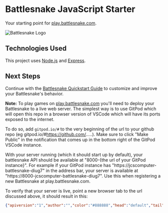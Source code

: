# Battlesnake JavaScript Starter

Your starting point for [play.battlesnake.com](https://play.battlesnake.com).

![Battlesnake Logo](https://media.battlesnake.com/social/StarterSnakeGitHubRepos_JavaScript.png)

## Technologies Used

This project uses [Node.js](https://nodejs.dev/) and [Express](https://expressjs.com/).

## Next Steps

Continue with the [Battlesnake Quickstart Guide](https://docs.battlesnake.com/quickstart) to customize and improve your Battlesnake's behavior.

**Note:** To play games on [play.battlesnake.com](https://play.battlesnake.com) you'll need to deploy your Battlesnake to a live web server. The simplest way is to use GitPod which will open this repo in a browser version of VSCode which will have its ports exposed to the internet. 

To do so, add ```gitpod.io/#``` to the very beginning of the url to your github repo (eg gitpod.io/#https://github.com/.....). Make sure to click "Make Public" in the notification that comes up in the bottom right of the GitPod VSCode instance.

With your server running (which it should start up by default), your battlesnake API should be available at "8000-{the url of your GitPod instance}". For example if your GitPod instance has "https://jcscomputer-battlesnake-diug7" in the address bar, your server is available at "https://8000-jcscomputer-battlesnake-diug7". Use this when registering a new Battlesnake at play.battlesnake.com.

To verify that your server is live, point a new browser tab to the url discussed above, it should result in this:

```json
{"apiversion":"1","author":"","color":"#888888","head":"default","tail":"default"}
```

